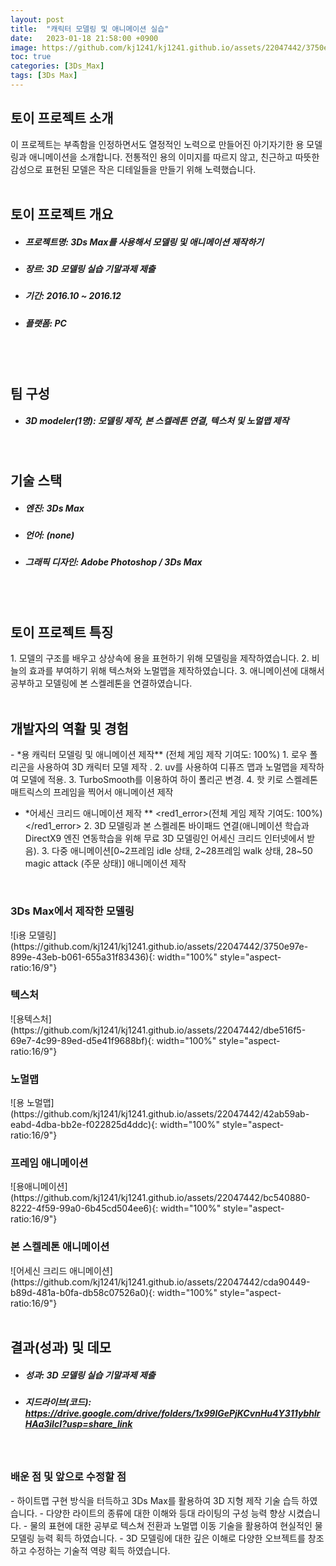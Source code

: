 ```yaml
---
layout: post
title:  "캐릭터 모델링 및 애니메이션 실습"
date:   2023-01-18 21:58:00 +0900
image: https://github.com/kj1241/kj1241.github.io/assets/22047442/3750e97e-899e-43eb-b061-655a31f83436
toc: true
categories: [3Ds_Max]
tags: [3Ds Max]
---
```


<h2><green1_h2> 토이 프로젝트 소개 </green1_h2></h2>
이 프로젝트는 부족함을 인정하면서도 열정적인 노력으로 만들어진 아기자기한 용 모델링과 애니메이션을 소개합니다.  
전통적인 용의 이미지를 따르지 않고, 친근하고 따뜻한 감성으로 표현된 모델은 작은 디테일들을 만들기 위해 노력했습니다. 


<br>
<br>
<h2><green1_h2> 토이 프로젝트 개요 </green1_h2></h2><ul>
<li><h5><green1_h5>프로젝트명: </green1_h5><span> 3Ds Max를 사용해서 모델링 및 애니메이션 제작하기</span></h5></li>
<li><h5><green1_h5>장르: </green1_h5><span> 3D 모델링 실습 기말과제 제출 </span></h5></li>
<li><h5><green1_h5>기간: </green1_h5><span> 2016.10 ~ 2016.12</span></h5></li>
<li><h5><green1_h5>플랫폼: </green1_h5><span> PC </span></h5></li></ul>

<br>
<br>
<h2><green1_h2> 팀 구성 </green1_h2></h2><ul> 
<li><h5><green1_h5>3D modeler(1명): </green1_h5><span> 모델링 제작, 본 스켈레톤 연결, 텍스처 및 노멀맵 제작</span></h5></li>
</ul>

<br>
<h2><green1_h2> 기술 스택 </green1_h2></h2><ul>
<li><h5><green1_h5>엔진: </green1_h5><span> 3Ds Max </span></h5></li>
<li><h5><green1_h5>언어: </green1_h5><span> (none) </span></h5></li>
<li><h5><green1_h5>그래픽 디자인: </green1_h5><span>Adobe Photoshop / 3Ds Max</span></h5></li>
</ul>

<br>
<br>
<h2 ><green1_h2> 토이 프로젝트 특징 </green1_h2></h2>
1. 모델의 구조를 배우고 상상속에 용을 표현하기 위해 모델링을 제작하였습니다.
2. 비늘의 효과를 부여하기 위해 텍스쳐와 노멀맵을 제작하였습니다.
3. 애니메이션에 대해서 공부하고 모델링에 본 스켈레톤을 연결하였습니다.
<br>

<br>
<h2><green1_h2> 개발자의 역활 및 경험 </green1_h2></h2>
- *용 캐릭터 모델링 및 애니메이션 제작** <span><red1_error>(전체 게임 제작 기여도: 100%)</red1_error></span>
    1. 로우 폴리곤을 사용하여 3D 캐릭터 모델 제작 .
    2. uv를 사용하여 디퓨즈 맵과 노멀맵을 제작하여 모델에 적용.
    3. TurboSmooth를 이용하여 하이 폴리곤 변경.
    4. 핫 키로 스켈레톤 매트릭스의 프레임을 찍어서 애니메이션 제작

- *어세신 크리드 애니메이션 제작 ** <span><red1_error>(전체 게임 제작 기여도: 100%)</red1_error></span>
    2. 3D 모델링과 본 스켈레톤 바이패드 연결(애니메이션 학습과 DirectX9 엔진 연동학습을 위해 무료 3D 모델링인 어세신 크리드 인터넷에서 받음).
    3. 다중 애니메이션[0~2프레임 idle 상태, 2~28프레임 walk 상태, 28~50 magic attack (주문 상태)] 애니메이션 제작

<br>
<h3><green1_h3> 3Ds Max에서 제작한 모델링 </green1_h3></h3>
![i용 모델링](https://github.com/kj1241/kj1241.github.io/assets/22047442/3750e97e-899e-43eb-b061-655a31f83436){: width="100%" style="aspect-ratio:16/9"}

<br>
<h3><green1_h3> 텍스처 </green1_h3></h3>
![용텍스처](https://github.com/kj1241/kj1241.github.io/assets/22047442/dbe516f5-69e7-4c99-89ed-d5e41f9688bf){: width="100%" style="aspect-ratio:16/9"}

<br>
<h3><green1_h3> 노멀맵 </green1_h3></h3>
![용 노멀맵](https://github.com/kj1241/kj1241.github.io/assets/22047442/42ab59ab-eabd-4dba-bb2e-f022825d4ddc){: width="100%" style="aspect-ratio:16/9"}

<br>
<h3><green1_h3> 프레임 애니메이션 </green1_h3></h3>
![용애니메이션](https://github.com/kj1241/kj1241.github.io/assets/22047442/bc540880-8222-4f59-99a0-6b45cd504ee6){: width="100%" style="aspect-ratio:16/9"}

<br>
<h3><green1_h3> 본 스켈레톤 애니메이션 </green1_h3></h3>
![어세신 크리드 애니메이션](https://github.com/kj1241/kj1241.github.io/assets/22047442/cda90449-b89d-481a-b0fa-db58c07526a0){: width="100%" style="aspect-ratio:16/9"}

<br>
<br>
<h2><green1_h2> 결과(성과) 및 데모 </green1_h2></h2>
<ul>
<li><h5><green1_h5>성과: </green1_h5><span> 3D 모델링 실습 기말과제 제출 </span></h5></li>
<li><h5><green1_h5>지드라이브(코드): </green1_h5><span> 
<a href="https://drive.google.com/drive/folders/1x99lGePjKCvnHu4Y311ybhlrHAa3iIcI?usp=share_link">https://drive.google.com/drive/folders/1x99lGePjKCvnHu4Y311ybhlrHAa3iIcI?usp=share_link </a> </span></h5></li>
</ul>


<br>
<h3><green1_h3> 배운 점 및 앞으로 수정할 점 </green1_h3></h3>
- 하이트맵 구현 방식을 터득하고 3Ds Max를 활용하여 3D 지형 제작 기술 습득 하였습니다.
- 다양한 라이트의 종류에 대한 이해와 등대 라이팅의 구성 능력 향상 시켰습니다.
- 물의 표현에 대한 공부로 텍스쳐 전환과 노멀맵 이동 기술을 활용하여 현실적인 물 모델링 능력 획득 하였습니다.
- 3D 모델링에 대한 깊은 이해로 다양한 오브젝트를 창조하고 수정하는 기술적 역량 획득 하였습니다.

